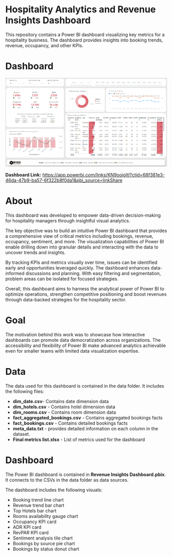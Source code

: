 # Hospitality Analytics and Revenue Insights Dashboard

This repository contains a Power BI dashboard visualizing key metrics for a hospitality business. The dashboard provides insights into booking trends, revenue, occupancy, and other KPIs.

# Dashboard
<img src="Byko_Hospitality.png">

**Dashboard Link:** https://app.powerbi.com/links/KN9ooioltl?ctid=68f381e3-46da-47b9-ba57-6f322b8f0da1&pbi_source=linkShare

# About 
This dashboard was developed to empower data-driven decision-making for hospitality managers through insightful visual analytics.

The key objective was to build an intuitive Power BI dashboard that provides a comprehensive view of critical metrics including bookings, revenue, occupancy, sentiment, and more. The visualization capabilities of Power BI enable drilling down into granular details and interacting with the data to uncover trends and insights.

By tracking KPIs and metrics visually over time, issues can be identified early and opportunities leveraged quickly. The dashboard enhances data-informed discussions and planning. With easy filtering and segmentation, problem areas can be isolated for focused strategies.

Overall, this dashboard aims to harness the analytical power of Power BI to optimize operations, strengthen competitive positioning and boost revenues through data-backed strategies for the hospitality sector.

# Goal
The motivation behind this work was to showcase how interactive dashboards can promote data democratization across organizations. The accessibility and flexibility of Power BI make advanced analytics achievable even for smaller teams with limited data visualization expertise.

# Data
The data used for this dashboard is contained in the data folder. It includes the following files:

- **dim_date.csv**- Contains date dimension data
- **dim_hotels.csv** - Contains hotel dimension data
- **dim_rooms.csv** - Contains room dimension data
- **fact_aggregated_bookings.csv** - Contains aggregated bookings facts
- **fact_bookings.csv** - Contains detailed bookings facts
- **meta_data.txt** - provides detailed information on each column in the dataset.
- **Final metrics list.xlsx** - List of metrics used for the dashboard

# Dashboard
The Power BI dashboard is contained in **Revenue Insights Dashboard.pbix**. It connects to the CSVs in the data folder as data sources.

The dashboard includes the following visuals:
- Booking trend line chart
- Revenue trend bar chart
- Top Hotels bar chart
- Rooms availability gauge chart
- Occupancy KPI card
- ADR KPI card
- RevPAR KPI card
- Sentiment analysis tile chart
- Bookings by source pie chart
- Bookings by status donut chart
